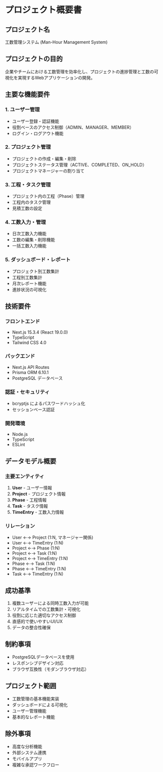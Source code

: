 # プロジェクト概要書

## プロジェクト名
工数管理システム (Man-Hour Management System)

## プロジェクトの目的
企業やチームにおける工数管理を効率化し、プロジェクトの進捗管理と工数の可視化を実現するWebアプリケーションの開発。

## 主要な機能要件

### 1. ユーザー管理
- ユーザー登録・認証機能
- 役割ベースのアクセス制御（ADMIN、MANAGER、MEMBER）
- ログイン・ログアウト機能

### 2. プロジェクト管理
- プロジェクトの作成・編集・削除
- プロジェクトステータス管理（ACTIVE、COMPLETED、ON_HOLD）
- プロジェクトマネージャーの割り当て

### 3. 工程・タスク管理
- プロジェクト内の工程（Phase）管理
- 工程内のタスク管理
- 見積工数の設定

### 4. 工数入力・管理
- 日次工数入力機能
- 工数の編集・削除機能
- 一括工数入力機能

### 5. ダッシュボード・レポート
- プロジェクト別工数集計
- 工程別工数集計
- 月次レポート機能
- 進捗状況の可視化

## 技術要件

### フロントエンド
- Next.js 15.3.4 (React 19.0.0)
- TypeScript
- Tailwind CSS 4.0

### バックエンド
- Next.js API Routes
- Prisma ORM 6.10.1
- PostgreSQL データベース

### 認証・セキュリティ
- bcryptjs によるパスワードハッシュ化
- セッションベース認証

### 開発環境
- Node.js
- TypeScript
- ESLint

## データモデル概要

### 主要エンティティ
1. **User** - ユーザー情報
2. **Project** - プロジェクト情報
3. **Phase** - 工程情報
4. **Task** - タスク情報
5. **TimeEntry** - 工数入力情報

### リレーション
- User ←→ Project (1:N, マネージャー関係)
- User ←→ TimeEntry (1:N)
- Project ←→ Phase (1:N)
- Project ←→ Task (1:N)
- Project ←→ TimeEntry (1:N)
- Phase ←→ Task (1:N)
- Phase ←→ TimeEntry (1:N)
- Task ←→ TimeEntry (1:N)

## 成功基準
1. 複数ユーザーによる同時工数入力が可能
2. リアルタイムでの工数集計・可視化
3. 役割に応じた適切なアクセス制御
4. 直感的で使いやすいUI/UX
5. データの整合性確保

## 制約事項
- PostgreSQLデータベースを使用
- レスポンシブデザイン対応
- ブラウザ互換性（モダンブラウザ対応）

## プロジェクト範囲
- 工数管理の基本機能実装
- ダッシュボードによる可視化
- ユーザー管理機能
- 基本的なレポート機能

## 除外事項
- 高度な分析機能
- 外部システム連携
- モバイルアプリ
- 複雑な承認ワークフロー
